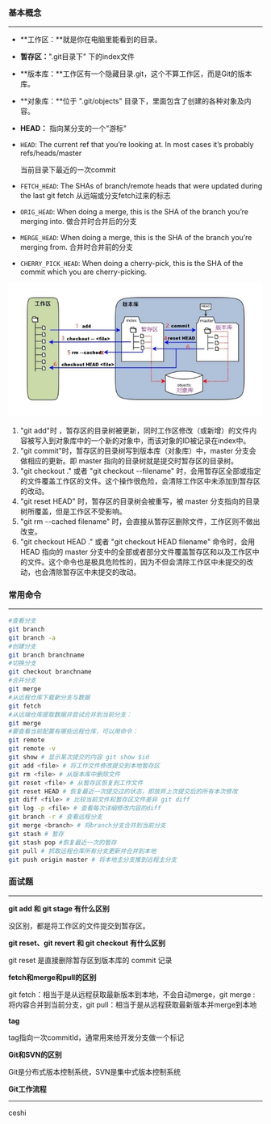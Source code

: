 ### 基本概念

---

- **工作区：**就是你在电脑里能看到的目录。

- **暂存区：**".git目录下" 下的index文件

- **版本库：**工作区有一个隐藏目录.git，这个不算工作区，而是Git的版本库。

- **对象库：**位于 ".git/objects" 目录下，里面包含了创建的各种对象及内容。

- **HEAD：** 指向某分支的一个"游标"

- `HEAD`: The current ref that you’re looking at. In most cases it’s probably refs/heads/master 

  当前目录下最近的一次commit
- `FETCH_HEAD`: The SHAs of branch/remote heads that were updated during the last git fetch  从远端或分支fetch过来的标志
- `ORIG_HEAD`: When doing a merge, this is the SHA of the branch you’re merging into. 
做合并时合并后的分支
- `MERGE_HEAD`: When doing a merge, this is the SHA of the branch you’re merging from. 
合并时合并前的分支
- `CHERRY_PICK_HEAD`: When doing a cherry-pick, this is the SHA of the commit which you are cherry-picking.

![](./img/git/git-01.jpg)

1.  "git add"时 ，暂存区的目录树被更新，同时工作区修改（或新增）的文件内容被写入到对象库中的一个新的对象中，而该对象的ID被记录在index中。
2. "git commit"时，暂存区的目录树写到版本库（对象库）中，master 分支会做相应的更新。即 master 指向的目录树就是提交时暂存区的目录树。
3.  "git checkout ." 或者 "git checkout --filename" 时，会用暂存区全部或指定的文件覆盖工作区的文件。这个操作很危险，会清除工作区中未添加到暂存区的改动。
4. "git reset HEAD" 时，暂存区的目录树会被重写，被 master 分支指向的目录树所覆盖，但是工作区不受影响。
5.  "git rm --cached filename" 时，会直接从暂存区删除文件，工作区则不做出改变。
6.  "git checkout HEAD ." 或者 "git checkout HEAD filename" 命令时，会用 HEAD 指向的 master 分支中的全部或者部分文件覆盖暂存区和以及工作区中的文件。这个命令也是极具危险性的，因为不但会清除工作区中未提交的改动，也会清除暂存区中未提交的改动。


### 常用命令

---

```bash
#查看分支
git branch 
git branch -a
#创建分支
git branch branchname
#切换分支
git checkout branchname
#合并分支
git merge 
#从远程仓库下载新分支与数据
git fetch
#从远端仓库提取数据并尝试合并到当前分支：
git merge
#要查看当前配置有哪些远程仓库，可以用命令：
git remote
git remote -v
git show # 显示某次提交的内容 git show $id
git add <file> # 将工作文件修改提交到本地暂存区
git rm <file> # 从版本库中删除文件
git reset <file> # 从暂存区恢复到工作文件
git reset HEAD # 恢复最近一次提交过的状态，即放弃上次提交后的所有本次修改
git diff <file> # 比较当前文件和暂存区文件差异 git diff
git log -p <file> # 查看每次详细修改内容的diff
git branch -r # 查看远程分支
git merge <branch> # 将branch分支合并到当前分支
git stash # 暂存
git stash pop #恢复最近一次的暂存
git pull # 抓取远程仓库所有分支更新并合并到本地
git push origin master # 将本地主分支推到远程主分支
```



### 面试题

---

**git add 和 git stage 有什么区别**

没区别，都是将工作区的文件提交到暂存区。

**git reset、git revert 和 git checkout 有什么区别**

 git reset 是直接删除暂存区到版本库的 commit 记录

**fetch和merge和pull的区别**

git fetch：相当于是从远程获取最新版本到本地，不会自动merge，git merge :  将内容合并到当前分支，git pull：相当于是从远程获取最新版本并merge到本地

**tag**

tag指向一次commitId，通常用来给开发分支做一个标记

**Git和SVN的区别**

Git是分布式版本控制系统，SVN是集中式版本控制系统

**Git工作流程**

----

ceshi 